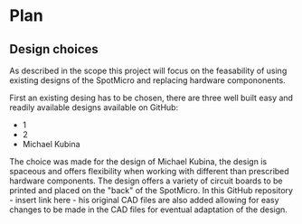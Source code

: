 # Plan

## Design choices
As described in the scope this project will focus on the feasability of using existing designs of the SpotMicro and replacing hardware compononents.

First an existing desing has to be chosen, there are three well built easy and readily available designs available on GitHub:

- 1
- 2
- Michael Kubina

The choice was made for the design of Michael Kubina, the design is spaceous and offers flexibility when working with different than prescribed hardware components. The design offers a variety of circuit boards to be printed and placed on the "back" of the SpotMicro. In this GitHub repository - insert link here - his original CAD files are also added allowing for easy changes to be made in the CAD files for eventual adaptation of the design. 